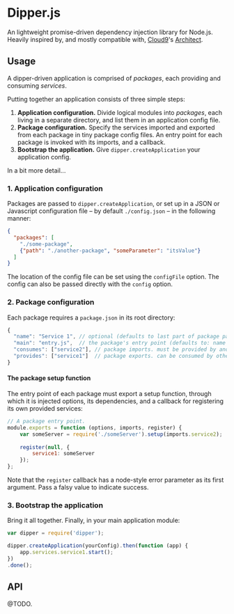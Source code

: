 Dipper.js
=========

An lightweight promise-driven dependency injection library for Node.js. Heavily inspired by, and mostly compatible with, [Cloud9](https://c9.io/)'s [Architect](https://github.com/c9/architect/).

Usage
-----

A dipper-driven application is comprised of _packages_, each providing and consuming _services_.

Putting together an application consists of three simple steps:

1. **Application configuration.** Divide logical modules into _packages_, each living in a separate directory, and list them in an application config file.
2. **Package configuration.** Specify the services imported and exported from each package in tiny package config files. An entry point for each package is invoked with its imports, and a callback.
3. **Bootstrap the application.** Give `dipper.createApplication` your application config.

In a bit more detail...

### 1. Application configuration

Packages are passed to `dipper.createApplication`, or set up in a JSON or Javascript configuration file – by default `./config.json` – in the following manner:

```json
{
  "packages": [
    "./some-package",
    {"path": "./another-package", "someParameter": "itsValue"}
  ]
}
```

The location of the config file can be set using the `configFile` option. The config can also be passed directly with the `config` option.

### 2. Package configuration

Each package requires a `package.json` in its root directory:

```javascript
{
  "name": "Service 1", // optional (defaults to last part of package path)
  "main": "entry.js",  // the package's entry point (defaults to: name || 'index')
  "consumes": ["service2"], // package imports. must be provided by another package.
  "provides": ["service1"]  // package exports. can be consumed by other packages.
}
```

#### The package setup function

The entry point of each package must export a setup function, through which it is injected options, its dependencies, and a callback for registering its own provided services:

```javascript
// A package entry point.
module.exports = function (options, imports, register) {
    var someServer = require('./someServer').setup(imports.service2);
    
    register(null, {
        service1: someServer
    });
};
```

Note that the `register` callback has a node-style error parameter as its first argument. Pass a falsy value to indicate success.

### 3. Bootstrap the application

Bring it all together. Finally, in your main application module:

```javascript
var dipper = require('dipper');

dipper.createApplication(yourConfig).then(function (app) {
    app.services.service1.start();
})
.done();
```

API
---

@TODO.

